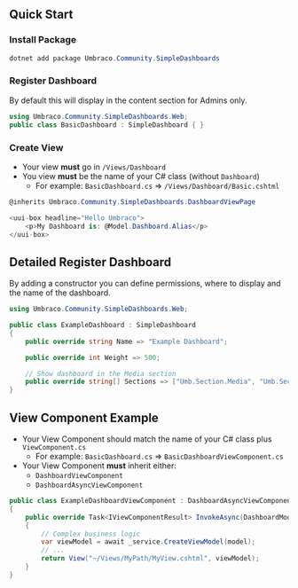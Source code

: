 ## Quick Start

### Install Package
```csharp
dotnet add package Umbraco.Community.SimpleDashboards 
```

### Register Dashboard

By default this will display in the content section for Admins only.
```csharp
using Umbraco.Community.SimpleDashboards.Web; 
public class BasicDashboard : SimpleDashboard { }
```

### Create View

- Your view **must** go in `/Views/Dashboard`
- You view **must** be the name of your C# class (without `Dashboard`)
  - For example: `BasicDashboard.cs` => `/Views/Dashboard/Basic.cshtml` 
```csharp
@inherits Umbraco.Community.SimpleDashboards.DashboardViewPage

<uui-box headline="Hello Umbraco">
    <p>My Dashboard is: @Model.Dashboard.Alias</p>
</uui-box>
```

## Detailed Register Dashboard

By adding a constructor you can define permissions, where to display and the name of the dashboard.

```csharp
using Umbraco.Community.SimpleDashboards.Web;

public class ExampleDashboard : SimpleDashboard
{
    public override string Name => "Example Dashboard";

    public override int Weight => 500;

    // Show dashboard in the Media section
    public override string[] Sections => ["Umb.Section.Media", "Umb.Section.Content"];
}

```

## View Component Example

- Your View Component should match the name of your C# class plus `ViewComponent.cs`
  - For example: `BasicDashboard.cs` => `BasicDashboardViewComponent.cs`
- Your View Component **must** inherit either:
  - `DashboardViewComponent`
  - `DashboardAsyncViewComponent`

```csharp
public class ExampleDashboardViewComponent : DashboardAsyncViewComponent
{
    public override Task<IViewComponentResult> InvokeAsync(DashboardModel model)
    {
        // Complex business logic
        var viewModel = await _service.CreateViewModel(model);
        // ...
        return View("~/Views/MyPath/MyView.cshtml", viewModel);
    }
}
```